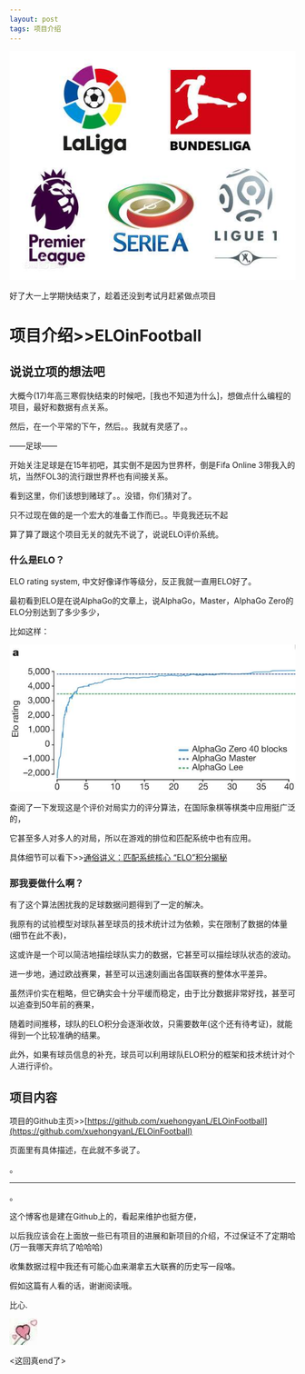 ```yaml
---
layout: post
tags: 项目介绍
---
```


[![五大联赛](/images/00001.jpg)](https://github.com/xuehongyanL/ELOinFootball)

好了大一上学期快结束了，趁着还没到考试月赶紧做点项目

<!--more-->

# 项目介绍>>ELOinFootball

## 说说立项的想法吧

大概今(17)年高三寒假快结束的时候吧，[我也不知道为什么]，想做点什么编程的项目，最好和数据有点关系。

然后，在一个平常的下午，然后。。我就有灵感了。。

——足球——

开始关注足球是在15年初吧，其实倒不是因为世界杯，倒是Fifa Online 3带我入的坑，当然FOL3的流行跟世界杯也有间接关系。

看到这里，你们该想到赌球了。。没错，你们猜对了。

只不过现在做的是一个宏大的准备工作而已。。毕竟我还玩不起

算了算了跟这个项目无关的就先不说了，说说ELO评价系统。

### 什么是ELO？

ELO rating system, 中文好像译作等级分，反正我就一直用ELO好了。

最初看到ELO是在说AlphaGo的文章上，说AlphaGo，Master，AlphaGo Zero的ELO分别达到了多少多少，

比如这样：

![AlphaGo's ELO](/images/00002.jpg)

查阅了一下发现这是个评价对局实力的评分算法，在国际象棋等棋类中应用挺广泛的，

它甚至多人对多人的对局，所以在游戏的排位和匹配系统中也有应用。

具体细节可以看下>>[通俗讲义：匹配系统核心 “ELO”积分揭秘](https://zhuanlan.zhihu.com/p/28190267)

### 那我要做什么啊？

有了这个算法困扰我的足球数据问题得到了一定的解决。

我原有的试验模型对球队甚至球员的技术统计过为依赖，实在限制了数据的体量(细节在此不表)，

这或许是一个可以简洁地描绘球队实力的数据，它甚至可以描绘球队状态的波动。

进一步地，通过欧战赛果，甚至可以迅速刻画出各国联赛的整体水平差异。

虽然评价实在粗略，但它确实会十分平缓而稳定，由于比分数据非常好找，甚至可以追查到50年前的赛果，

随着时间推移，球队的ELO积分会逐渐收敛，只需要数年(这个还有待考证)，就能得到一个比较准确的结果。

此外，如果有球员信息的补充，球员可以利用球队ELO积分的框架和技术统计对个人进行评价。

## 项目内容

项目的Github主页>>[https://github.com/xuehongyanL/ELOinFootball](https://github.com/xuehongyanL/ELOinFootball)

页面里有具体描述，在此就不多说了。

。  

<end>  

***  

。  

这个博客也是建在Github上的，看起来维护也挺方便，  


以后我应该会在上面放一些已有项目的进展和新项目的介绍，不过保证不了定期哈(万一我哪天弃坑了哈哈哈)  


收集数据过程中我还有可能心血来潮拿五大联赛的历史写一段咯。  


假如这篇有人看的话，谢谢阅读哦。  


比心.  


![比心](/images/bixin.jpg)  


<这回真end了>

